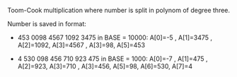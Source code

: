 Toom-Cook multiplication where number is split in polynom of degree three.

Number is saved in format:
- 453 0098 4567 1092 3475 in BASE = 10000:
A[0]=-5 , A[1]=3475 , A[2]=1092, A[3]=4567 , A[3]=98, A[5]=453

- 4 530 098 456 710 923 475 in BASE = 1000:
A[0]=-7 , A[1]=475 , A[2]=923, A[3]=710 , A[3]=456, A[5]=98, A[6]=530, A[7]=4
